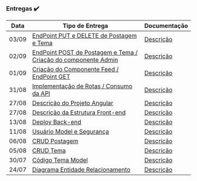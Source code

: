 ### Entregas :heavy_check_mark:

| Data | Tipo de Entrega | Documentação |
|------|-----------------|--------------|
|03/09| [EndPoint PUT e DELETE de Postagem e Tema](https://github.com/laisbasso/PI-Seiva/commit/315bc50d178a3cbe723b55d6376bf363033bc0c3 "EndPoint PUT e DELETE de Postagem e Tema") | [Descrição](https://github.com/laisbasso/PI-Seiva/blob/master/Entregas/DescricaoRotas-ConsumoAPI-Service.md "Descrição")
|02/09| [EndPoint POST de Postagem e Tema / Criação do componente Admin](https://github.com/laisbasso/PI-Seiva/commit/14678f63f7b57dea97dd9947fea7d8aec932c781 "EndPoint POST de Postagem e Tema / Criação do componente Admin") | [Descrição](https://github.com/laisbasso/PI-Seiva/blob/master/Entregas/DescricaoRotas-ConsumoAPI-Service.md "Descrição")
|01/09| [Criação do Componente Feed / EndPoint GET](https://github.com/laisbasso/PI-Seiva/commit/0ba92b766694fd007f0de0d72491f10702f0f42a "Criação do Componente Feed / End-point GET") | [Descrição](https://github.com/laisbasso/PI-Seiva/blob/master/Entregas/DescricaoRotas-ConsumoAPI-Service.md "Descrição")
|31/08| [Implementação de Rotas / Consumo da API](https://github.com/laisbasso/PI-Seiva/commit/3b56569de2e4f439ad135d178d0b0e493fc8d83a "Implementação de Rotas / Consumo da API") | [Descrição](https://github.com/laisbasso/PI-Seiva/blob/master/Entregas/DescricaoRotas-ConsumoAPI-Service.md "Descrição")
|27/08| [Descrição do Projeto Angular](https://github.com/laisbasso/PI-Seiva/commit/598ed60888be9fa485e8461f8cf4ea36e0059549 "Descrição do Projeto Angular") | [Descrição](https://github.com/laisbasso/PI-Seiva/blob/master/Entregas/DescricaoAngular.md "Descrição")
|27/08| [Descrição da Estrutura Front-end](https://github.com/laisbasso/PI-Seiva/commit/598ed60888be9fa485e8461f8cf4ea36e0059549 "Descrição da Estrutura Front-end") | [Descrição](https://github.com/laisbasso/PI-Seiva/blob/master/Entregas/DescricaoEstruturaFrontEnd.md "Descrição")
|13/08| [Deploy Back-end](https://github.com/laisbasso/PI-Seiva/commit/95772d9143bbe80acaf4295117ffb299fa0a9046 "Deploy Back-end") | [Descrição](https://github.com/laisbasso/PI-Seiva/blob/master/Entregas/DescricaoDeployBackEnd.md "Descrição do Deploy")
|11/08| [Usuário Model e Segurança](https://github.com/laisbasso/PI-Seiva/commit/f87a90ea09a6c4ae479a77fcdb4b3f5ed700e3ed "Usuário Model e Camada de Segurança Basic") | [Descrição](https://github.com/laisbasso/PI-Seiva/blob/master/Entregas/DescricaoSeguran%C3%A7a.md "Descrição Camada de Segurança Basic")
|06/08| [CRUD Postagem](https://github.com/laisbasso/PI-Seiva/commit/64494d1105a38bdad728af1b76d1a39d6b37092c "CRUD Postagem") | [Descrição](https://github.com/laisbasso/PI-Seiva/blob/master/Entregas/DescricaoCRUDPostagem.md "Descrição CRUD Postagem")
|05/08| [CRUD Tema](https://github.com/laisbasso/PI-RedeSocial/commit/e1518cc2e0fae6a28ce606ae6e4493f2b973fea8 "CRUD Tema") | [Descrição](https://github.com/laisbasso/PI-Seiva/blob/master/Entregas/DescricaoCRUDTema.md "Descrição CRUD Tema")
|30/07| [Código Tema Model](https://github.com/laisbasso/PI-Seiva/commit/9a89780208e8b5489b298a70b97e5beb989c3f3e "Código Tema Model") | [Descrição](https://github.com/laisbasso/PI-Seiva/blob/master/Entregas/DescricaoTemaModel.md "Descrição Tema Model")
|24/07| [Diagrama Entidade Relacionamento](https://github.com/laisbasso/PI-Seiva/blob/master/DER/dbdesigner.pdf "DER") | [Descrição](https://github.com/laisbasso/PI-Seiva/blob/master/DER/DescricaoDER.md "Descrição DER")

